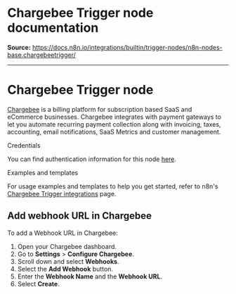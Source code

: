 # Chargebee Trigger node documentation

**Source:** https://docs.n8n.io/integrations/builtin/trigger-nodes/n8n-nodes-base.chargebeetrigger/

---

# Chargebee Trigger node

[Chargebee](https://www.chargebee.com/) is a billing platform for subscription based SaaS and eCommerce businesses. Chargebee integrates with payment gateways to let you automate recurring payment collection along with invoicing, taxes, accounting, email notifications, SaaS Metrics and customer management.

Credentials

You can find authentication information for this node [here](../../credentials/chargebee/).

Examples and templates

For usage examples and templates to help you get started, refer to n8n's [Chargebee Trigger integrations](https://n8n.io/integrations/chargebee-trigger/) page.

## Add webhook URL in Chargebee

To add a Webhook URL in Chargebee:

1. Open your Chargebee dashboard.
2. Go to **Settings** > **Configure Chargebee**.
3. Scroll down and select **Webhooks**.
4. Select the **Add Webhook** button.
5. Enter the **Webhook Name** and the **Webhook URL**.
6. Select **Create**.

